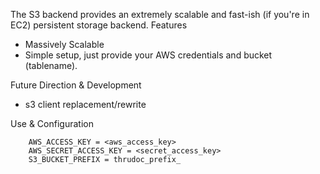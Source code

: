 The S3 backend provides an extremely scalable and fast-ish (if you're in EC2) persistent storage backend.
Features

  * Massively Scalable
  * Simple setup, just provide your AWS credentials and bucket (tablename).

Future Direction & Development

  * s3 client replacement/rewrite

Use & Configuration

```
    AWS_ACCESS_KEY = <aws_access_key>
    AWS_SECRET_ACCESS_KEY = <secret_access_key>
    S3_BUCKET_PREFIX = thrudoc_prefix_
```